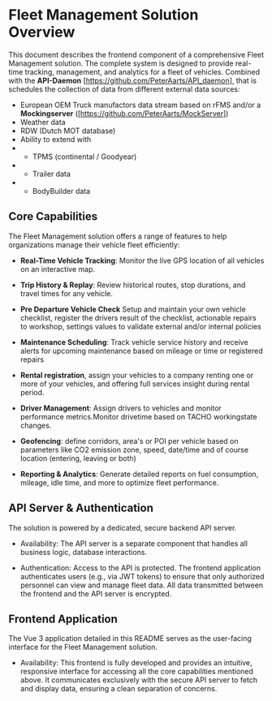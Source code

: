 # Fleet Management Solution Overview
This document describes the frontend component of a comprehensive Fleet Management solution. The complete system is designed to provide real-time tracking, management, and analytics for a fleet of vehicles.
Combined with the **API-Daemon** [https://github.com/PeterAarts/API_daemon], that is schedules the collection of data from different external data sources:
* European OEM Truck manufactors data stream based on rFMS and/or a **Mockingserver** ([https://github.com/PeterAarts/MockServer])
* Weather data
* RDW (Dutch MOT database)
* Ability to extend with
* * TPMS (continental / Goodyear)
* * Trailer data 
* * BodyBuilder data

## Core Capabilities
The Fleet Management solution offers a range of features to help organizations manage their vehicle fleet efficiently:

* **Real-Time Vehicle Tracking**: Monitor the live GPS location of all vehicles on an interactive map.

* **Trip History & Replay**: Review historical routes, stop durations, and travel times for any vehicle.

* **Pre Departure Vehicle Check** Setup and maintain your own vehicle checklist, register the drivers result of the checklist, actionable repairs to workshop, settings values to validate external and/or internal policies

* **Maintenance Scheduling**: Track vehicle service history and receive alerts for upcoming maintenance based on mileage or time or registered repairs

* **Rental registration**, assign your vehicles to a company renting one or more of your vehicles, and offering full services insight during rental period.

* **Driver Management**: Assign drivers to vehicles and monitor performance metrics.Monitor drivetime based on TACHO workingstate changes.

* **Geofencing**: define corridors, area's or POI per vehicle based on parameters like CO2 emission zone, speed, date/time and of course location (entering, leaving or both)

* **Reporting & Analytics**: Generate detailed reports on fuel consumption, mileage, idle time, and more to optimize fleet performance.

## API Server & Authentication
The solution is powered by a dedicated, secure backend API server.

* Availability: The API server is a separate component that handles all business logic, database interactions.

* Authentication: Access to the API is protected. The frontend application authenticates users (e.g., via JWT tokens) to ensure that only authorized personnel can view and manage fleet data. All data transmitted between the frontend and the API server is encrypted.

## Frontend Application
The Vue 3 application detailed in this README serves as the user-facing interface for the Fleet Management solution.

* Availability: This frontend is fully developed and provides an intuitive, responsive interface for accessing all the core capabilities mentioned above. It communicates exclusively with the secure API server to fetch and display data, ensuring a clean separation of concerns.
